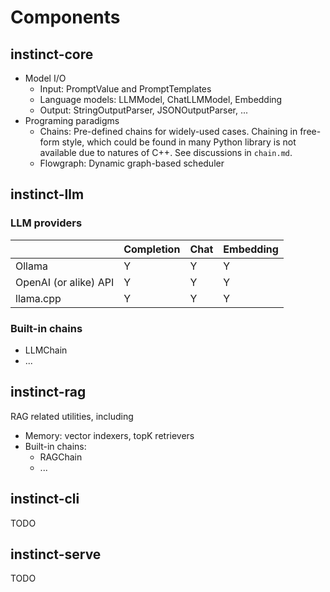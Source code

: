 # Components

## instinct-core

* Model I/O
  * Input: PromptValue and PromptTemplates
  * Language models: LLMModel, ChatLLMModel, Embedding
  * Output: StringOutputParser, JSONOutputParser, ...
* Programing paradigms
  * Chains: Pre-defined chains for widely-used cases. Chaining in free-form style, which could be found in many Python library is not available due to natures of C++. See discussions in `chain.md`. 
  * Flowgraph: Dynamic graph-based scheduler 

## instinct-llm

### LLM providers

|                       | Completion | Chat | Embedding |
|-----------------------|------------|------|-----------|
| Ollama                | Y          | Y    | Y         |
| OpenAI (or alike) API | Y          | Y    | Y         |
| llama.cpp             | Y          | Y    | Y         |

### Built-in chains

* LLMChain
* ...


## instinct-rag

RAG related utilities, including
* Memory: vector indexers, topK retrievers
* Built-in chains:
  * RAGChain
  * ...


## instinct-cli

TODO

## instinct-serve

TODO